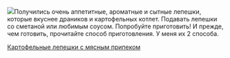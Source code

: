 <!--2025-09-15 11:20:17-->
<div class="yb">
  <div class="rss povarenok"><a href="https://www.povarenok.ru/recipes/show/183083/"><img src="https://www.povarenok.ru/data/cache/2025sep/15/19/3189997_71969-640x480.jpg"></a>Получились очень аппетитные, ароматные и сытные лепешки, которые вкуснее драников и картофельных котлет. Подавать лепешки со сметаной или любимым соусом. Попробуйте приготовить! И прежде, чем готовить, прочитайте способ приготовления. У меня их 2 способа. <p class="titl"><a href="https://www.povarenok.ru/recipes/show/183083/">Картофельные лепешки с мясным припеком</a></p></div>
</div>
